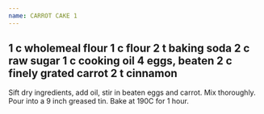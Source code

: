 ```yaml
---
name: CARROT CAKE 1
---
```

1 c wholemeal flour
1 c flour
2 t baking soda
2 c raw sugar
1 c cooking oil
4 eggs, beaten
2 c finely grated carrot
2 t cinnamon
---
Sift dry ingredients, add oil, stir in beaten eggs and carrot.  Mix thoroughly.  Pour into a 9 inch greased tin.  Bake at 190C for 1 hour.

